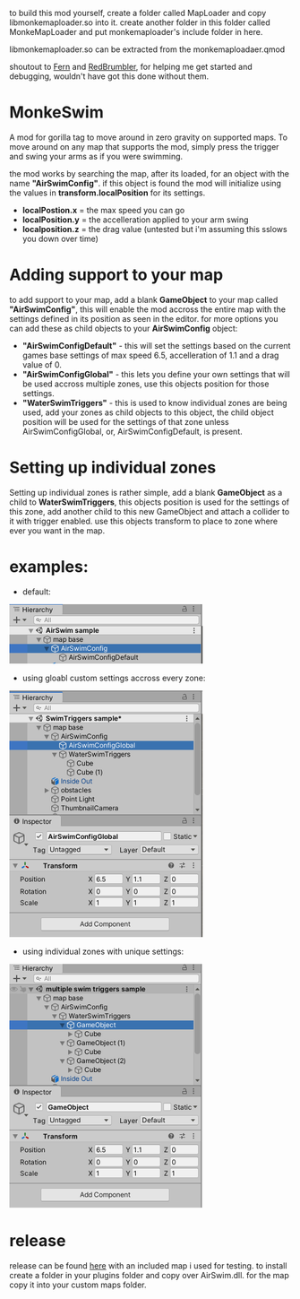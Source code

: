 to build this mod yourself, create a folder called MapLoader and copy libmonkemaploader.so into it. create another folder in this folder called MonkeMapLoader and put monkemaploader's include folder in here.

libmonkemaploader.so can be extracted from the monkemaploadaer.qmod

shoutout to [Fern](https://github.com/Fernthedev) and [RedBrumbler](https://github.com/RedBrumbler), for helping me get started and debugging, wouldn't have got this done without them.

# MonkeSwim
A mod for gorilla tag to move around in zero gravity on supported maps. To move around on any map that supports the mod, simply press the trigger and swing your arms as if you were swimming.

the mod works by searching the map, after its loaded, for an object with the name **"AirSwimConfig"**. if this object is found the mod will initialize using the values in **transform.localPosition** for its settings.
- **localPostion.x** = the max speed you can go
- **localPosition.y** = the accelleration applied to your arm swing
- **localposition.z** = the drag value (untested but i'm assuming this sslows you down over time)

# Adding support to your map
to add support to your map, add a blank **GameObject** to your map called **"AirSwimConfig"**, this will enable the mod accross the entire map with the settings defined in its position as seen in the editor.
for more options you can add these as child objects to your **AirSwimConfig** object:
- **"AirSwimConfigDefault"** - this will set the settings based on the current games base settings of max speed 6.5, accelleration of 1.1 and a drag value of 0.
- **"AirSwimConfigGlobal"** - this lets you define your own settings that will be used accross multiple zones, use this objects position for those settings.
- **"WaterSwimTriggers"** - this is used to know individual zones are being used, add your zones as child objects to this object, the child object position will be used for the settings of that zone unless AirSwimConfigGlobal, or, AirSwimConfigDefault, is present.

# Setting up individual zones
Setting up individual zones is rather simple, add a blank **GameObject** as a child to **WaterSwimTriggers**, this objects position is used for the settings of this zone, add another child to this new GameObject and attach a collider to it with trigger enabled. use this objects transform to place to zone where ever you want in the map.

# examples:
- default:

![default example](https://raw.githubusercontent.com/AHauntedArmy/MonkeSwim/master/images/default%20example.PNG)

- using gloabl custom settings accross every zone:

![global custom settings example](https://raw.githubusercontent.com/AHauntedArmy/MonkeSwim/master/images/globalconfig%20example.PNG)

- using individual zones with unique settings:

![unique individual zone settings](https://raw.githubusercontent.com/AHauntedArmy/MonkeSwim/master/images/multiple%20zones%20example.PNG)

# release
release can be found [here]() with an included map i used for testing. to install create a folder in your plugins folder and copy over AirSwim.dll. for the map copy it into your custom maps folder.
